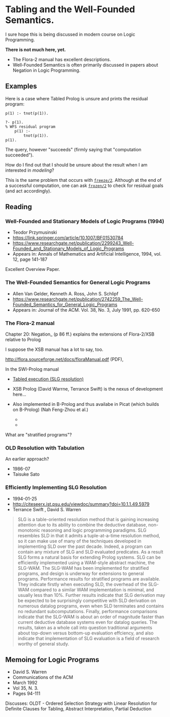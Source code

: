 # Tabling and the Well-Founded Semantics.

I sure hope this is being discussed in modern course on Logic Programming.

**There is not much here, yet.**

- The Flora-2 manual has excellent descriptions.
- Well-Founded Semantics is often primarily discussed in papers about Negation in Logic Programming.

## Examples

Here is a case where Tabled Prolog is unsure and prints the residual program:

```
p(1) :- tnot(p(1)).

?- p(1).
% WFS residual program
    p(1) :-
        tnot(p(1)).
p(1).
```

The query, however "succeeds" (firmly saying that "computation succeeded").

How do I find out that I should be unsure about the result when I am interested in _modeling_?

This is the same problem that occurs with [`freeze/2`](https://eu.swi-prolog.org/pldoc/doc_for?object=freeze/2).
Although at the end of a successful computation, one can ask [`frozen/2`](https://eu.swi-prolog.org/pldoc/doc_for?object=frozen/2) to
check for residual goals (and act accordingly).

## Reading

### Well-Founded and Stationary Models of Logic Programs (1994)

- Teodor Przymusinski 
- https://link.springer.com/article/10.1007/BF01530784
- https://www.researchgate.net/publication/2299243_Well-Founded_and_Stationary_Models_of_Logic_Programs
- Appears in: Annals of Mathematics and Artificial Intelligence, 1994, vol. 12, page 141-187

Excellent Overview Paper.

### The Well-Founded Semantics for General Logic Programs

- Allen Van Gelder, Kenneth A. Ross, John S. Schlipf
- https://www.researchgate.net/publication/2742259_The_Well-Founded_Semantics_for_General_Logic_Programs
- Appears in: Journal of the ACM. Vol. 38, No. 3, July 1991, pp. 620-650

### The Flora-2 manual

Chapter 20: Negation_ (p 86 ff.) explains the extensions of Flora-2/XSB relative to Prolog

I suppose the XSB manual has a lot to say, too.

 http://flora.sourceforge.net/docs/floraManual.pdf (PDF), 

In the SWI-Prolog manual

- [Tabled execution (SLG resolution)](https://eu.swi-prolog.org/pldoc/man?section=tabling)
- XSB Prolog (David Warrne, Terrance Swift) is the nexus of development here...
- Also implemented in B-Prolog and thus availabe in Picat (which builds on B-Prolog) (Nah Feng-Zhou et al.)


   - 
   - 
   
What are "stratified programs"?

### OLD Resolution with Tabulation 

An earlier approach?

   - 1986-07
   - Taisuke Sato

### Efficiently Implementing SLG Resolution

   - 1994-01-25
   - http://citeseerx.ist.psu.edu/viewdoc/summary?doi=10.1.1.49.5979
   - Terrance Swift , David S. Warren 

> SLG is a table-oriented resolution method that is gaining increasing attention due to its ability
> to combine the deductive database, non-monotonic reasoning and logic programming paradigms. SLG
> resembles SLD in that it admits a tuple-at-a-time resolution method, so it can make use of many of
> the techniques developed in implementing SLD over the past decade. Indeed, a program can contain any
> mixture of SLG and SLD evaluated predicates. As a result SLG forms a natural basis for extending Prolog
> systems. SLG can be efficiently implemented using a WAM-style abstract machine, the SLG-WAM. The SLG-WAM
> has been implemented for stratified programs, and design is underway for extensions to general programs.
> Performance results for stratified programs are available. They indicate firstly when executing SLD,
> the overhead of the SLG-WAM compared to a similar WAM implementation is minimal, and usually less than 10%.
> Further results indicate that SLG derivation may be expected to be surprisingly competitive with SLD 
> derivation on numerous datalog programs, even when SLD terminates and contains no redundant subcomputations.
> Finally, performance comparisons indicate that the SLG-WAM is about an order of magnitude faster than current
> deductive database systems even for datalog queries. The results, taken as a whole call into question
> traditional arguments about top-down versus bottom-up evaluation effciency, and also indicate that implementation
> of SLG evaluation is a field of research worthy of general study.

## Memoing for Logic Programs

   - David S. Warren
   - Communications of the ACM 
   - March 1992
   - Vol 35, N. 3.
   - Pages 94-111
   
Discusses: OLDT - Ordered Selection Strategy with Linear Resolution for Definite Clauses for Tabling, Abstract Interpretation, Partial Deduction
